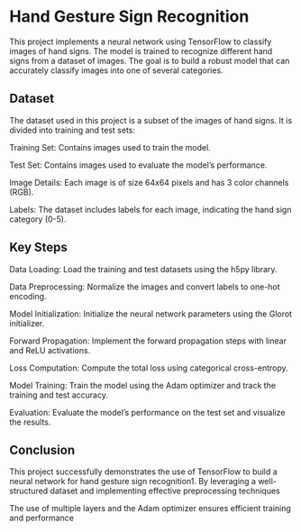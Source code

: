# Hand Gesture Sign Recognition

This project implements a neural network using TensorFlow to classify images of hand signs. The model is trained to recognize different hand signs from a dataset of images. The goal is to build a robust model that can accurately classify images into one of several categories.




## Dataset
The dataset used in this project is a subset of the images of hand signs. It is divided into training and test sets:

Training Set: Contains images used to train the model.

Test Set: Contains images used to evaluate the model’s performance.

Image Details: Each image is of size 64x64 pixels and has 3 color channels (RGB).

Labels: The dataset includes labels for each image, indicating the hand sign category (0-5).
## Key Steps
Data Loading: Load the training and test datasets using the h5py library.

Data Preprocessing: Normalize the images and convert labels to one-hot encoding.

Model Initialization: Initialize the neural network parameters using the Glorot initializer.

Forward Propagation: Implement the forward propagation steps with linear and ReLU activations.

Loss Computation: Compute the total loss using categorical cross-entropy.

Model Training: Train the model using the Adam optimizer and track the training and test accuracy.

Evaluation: Evaluate the model’s performance on the test set and visualize the results.
## Conclusion
This project successfully demonstrates the use of TensorFlow to build a neural network for hand gesture sign recognition1. By leveraging a well-structured dataset and implementing effective preprocessing techniques

The use of multiple layers and the Adam optimizer ensures efficient training and performance
